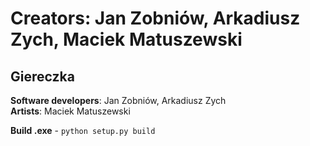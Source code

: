 Creators: Jan Zobniów, Arkadiusz Zych, Maciek Matuszewski
=======
## Giereczka
**Software developers**: Jan Zobniów, Arkadiusz Zych<br/>
**Artists**: Maciek Matuszewski


**Build .exe** - `python setup.py build`

